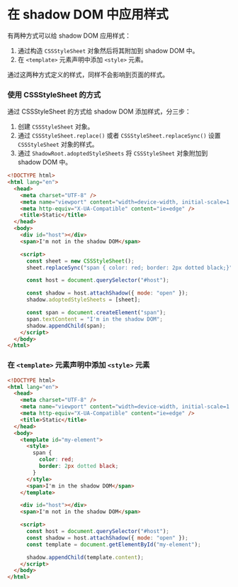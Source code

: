 # 在 shadow DOM 中应用样式

有两种方式可以给 shadow DOM 应用样式：

1. 通过构造 `CSSStyleSheet` 对象然后将其附加到 shadow DOM 中。
1. 在 `<template>` 元素声明中添加 `<style>` 元素。

通过这两种方式定义的样式，同样不会影响到页面的样式。

### 使用 CSSStyleSheet 的方式

通过 CSSStyleSheet 的方式给 shadow DOM 添加样式，分三步：

1. 创建 `CSSStyleSheet` 对象。
1. 通过 `CSSStyleSheet.replace()` 或者 `CSSStyleSheet.replaceSync()` 设置 `CSSStyleSheet` 对象的样式。
1. 通过 `ShadowRoot.adoptedStyleSheets` 将 `CSSStyleSheet` 对象附加到 shadow DOM 中。

```html
<!DOCTYPE html>
<html lang="en">
  <head>
    <meta charset="UTF-8" />
    <meta name="viewport" content="width=device-width, initial-scale=1.0" />
    <meta http-equiv="X-UA-Compatible" content="ie=edge" />
    <title>Static</title>
  </head>
  <body>
    <div id="host"></div>
    <span>I'm not in the shadow DOM</span>

    <script>
      const sheet = new CSSStyleSheet();
      sheet.replaceSync("span { color: red; border: 2px dotted black;}");

      const host = document.querySelector("#host");

      const shadow = host.attachShadow({ mode: "open" });
      shadow.adoptedStyleSheets = [sheet];

      const span = document.createElement("span");
      span.textContent = "I'm in the shadow DOM";
      shadow.appendChild(span);
    </script>
  </body>
</html>
```

### 在 `<template>` 元素声明中添加 `<style>` 元素

```html
<!DOCTYPE html>
<html lang="en">
  <head>
    <meta charset="UTF-8" />
    <meta name="viewport" content="width=device-width, initial-scale=1.0" />
    <meta http-equiv="X-UA-Compatible" content="ie=edge" />
    <title>Static</title>
  </head>
  <body>
    <template id="my-element">
      <style>
        span {
          color: red;
          border: 2px dotted black;
        }
      </style>
      <span>I'm in the shadow DOM</span>
    </template>

    <div id="host"></div>
    <span>I'm not in the shadow DOM</span>

    <script>
      const host = document.querySelector("#host");
      const shadow = host.attachShadow({ mode: "open" });
      const template = document.getElementById("my-element");

      shadow.appendChild(template.content);
    </script>
  </body>
</html>
```
